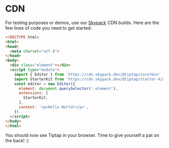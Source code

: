 # CDN
For testing purposes or demos, use our [Skypack](https://www.skypack.dev/) CDN builds. Here are the few lines of code you need to get started:

```html
<!DOCTYPE html>
<html>
<head>
  <meta charset="utf-8">
</head>
<body>
  <div class="element"></div>
  <script type="module">
    import { Editor } from 'https://cdn.skypack.dev/@tiptap/core?min'
    import StarterKit from 'https://cdn.skypack.dev/@tiptap/starter-kit?min'
    const editor = new Editor({
      element: document.querySelector('.element'),
      extensions: [
        StarterKit,
      ],
      content: '<p>Hello World!</p>',
    })
  </script>
</body>
</html>
```

You should now see Tiptap in your browser. Time to give yourself a pat on the back! :)
